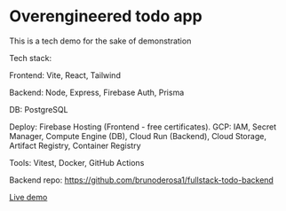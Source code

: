# Overengineered todo app

This is a tech demo for the sake of demonstration

Tech stack:

  Frontend:
    Vite, React, Tailwind

  Backend:
    Node, Express, Firebase Auth, Prisma

  DB:
    PostgreSQL

  Deploy:
    Firebase Hosting (Frontend - free certificates). GCP: IAM, Secret Manager, Compute Engine (DB), Cloud Run (Backend), Cloud Storage, Artifact Registry, Container Registry

  Tools:
    Vitest, Docker, GitHub Actions

  Backend repo: https://github.com/brunoderosa1/fullstack-todo-backend

  [Live demo](https://sample-project-demo-414423--pr2-develop-4p802imm.web.app)
